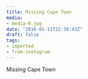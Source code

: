 ```yaml
---
title: Missing Cape Town
media:
- media-0.jpg
date: "2016-01-11T22:38:43Z"
draft: false
tags:
- imported
- from-instagram
---
```

Missing Cape Town
